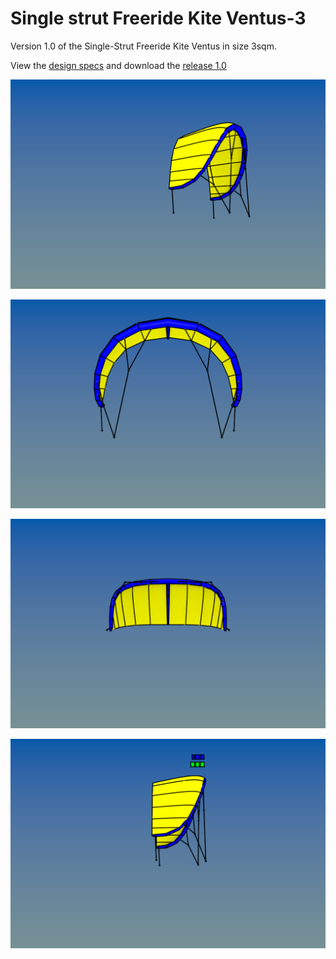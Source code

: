 # Single strut Freeride Kite Ventus-3
Version 1.0 of the Single-Strut Freeride Kite Ventus in size 3sqm.

View the [design specs](https://github.com/wingworks/Ventus-3/blob/master/Ventus-3.kite) and download the [release 1.0](https://github.com/wingworks/Ventus-3/releases) 

![Kite 3D preview](https://github.com/wingworks/Ventus-3/blob/master/Ventus-3_perspective.png)  

![Kite 3D preview](https://github.com/wingworks/Ventus-3/blob/master/Ventus-3_front.png)

![Kite 3D preview](https://github.com/wingworks/Ventus-3/blob/master/Ventus-3_bottom.png)

![Kite 3D preview](https://github.com/wingworks/Ventus-3/blob/master/Ventus-3_right.png)


